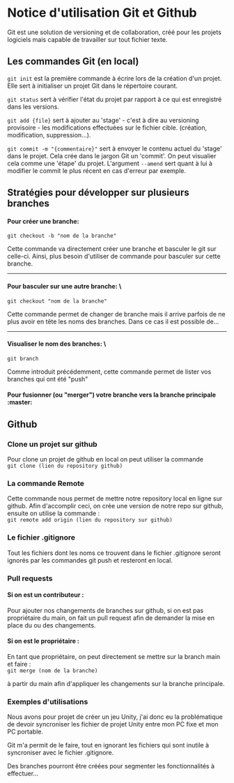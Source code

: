 # Notice d'utilisation Git et Github

Git est une solution de versioning et de collaboration, créé pour les projets logiciels mais capable de travailler sur tout fichier texte.

## Les commandes Git (en local)

```git init``` est la première commande à écrire lors de la création d'un projet. Elle sert à initialiser un projet Git dans le répertoire courant.

```git status``` sert à vérifier l'état du projet par rapport à ce qui est enregistré dans les versions.

```git add {file}``` sert à ajouter au 'stage' - c'est à dire au versioning provisoire - les modifications effectuées sur le fichier cible. (création, modification, suppression...).

```git commit -m "{commentaire}"``` sert à envoyer le contenu actuel du 'stage' dans le projet. Cela crée dans le jargon Git un 'commit'. On peut visualier cela comme une 'étape' du projet.
L'argument ```--amend``` sert quant à lui à modifier le commit le plus récent en cas d'erreur par exemple.


## Stratégies pour développer sur plusieurs branches

#### Pour créer une branche:
```git checkout -b "nom de la branche"```


Cette commande va directement créer une branche et basculer le git sur celle-ci. Ainsi, plus besoin d'utiliser de commande pour basculer sur cette branche.

----

#### Pour basculer sur une autre branche: \
```git checkout "nom de la branche"```

Cette commande permet de changer de branche mais il arrive parfois de ne plus avoir en tête les noms des branches. Dans ce cas il est possible de...

----

#### Visualiser le nom des branches: \
```git branch```

Comme introduit précédemment, cette commande permet de lister vos branches qui ont été "push"

#### Pour fusionner (ou "merger") votre branche vers la branche principale :master:


## Github 
### Clone un projet sur github

Pour clone un projet de github en local on peut utiliser la commande \
```git clone (lien du repository github)```

### La commande Remote 
Cette commande nous permet de mettre notre repository local en ligne sur github.
Afin d'accomplir ceci, on crée une version de notre repo sur github, ensuite on utilise la commande : \
```git remote add origin (lien du repository sur github)```


### Le fichier .gitignore
Tout les fichiers dont les noms ce trouvent dans le fichier .gitignore seront ignorés par les commandes git push et resteront en local. 

### Pull requests

#### Si on est un contributeur : 
Pour ajouter nos changements de branches sur github, si on est pas propriétaire du main, on fait un pull request afin de demander la mise en place du ou des changements.   

#### Si on est le propriétaire : 
En tant que propriétaire, on peut directement se mettre sur la branch main et faire : \
```git merge (nom de la branche)```

à partir du main afin d'appliquer les changements sur la branche principale.


### Exemples d'utilisations

Nous avons pour projet de créer un jeu Unity, j'ai donc eu la problématique de devoir syncroniser les fichier de projet Unity entre mon PC fixe et mon PC portable.

Git m'a permit de le faire, tout en ignorant les fichiers qui sont inutile à syncroniser avec le fichier .gitignore. 

Des branches pourront être créées pour segmenter les fonctionnalités à effectuer...

